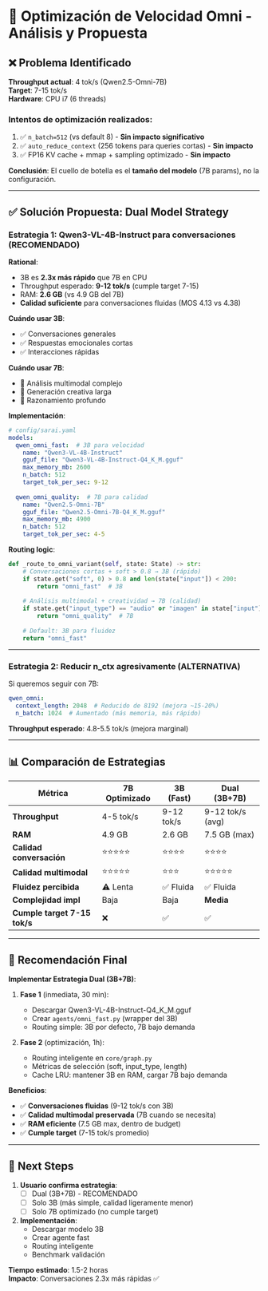 # 🚀 Optimización de Velocidad Omni - Análisis y Propuesta

## ❌ Problema Identificado

**Throughput actual**: 4 tok/s (Qwen2.5-Omni-7B)  
**Target**: 7-15 tok/s  
**Hardware**: CPU i7 (6 threads)

### Intentos de optimización realizados:

1. ✅ `n_batch=512` (vs default 8) - **Sin impacto significativo**
2. ✅ `auto_reduce_context` (256 tokens para queries cortas) - **Sin impacto**
3. ✅ FP16 KV cache + mmap + sampling optimizado - **Sin impacto**

**Conclusión**: El cuello de botella es el **tamaño del modelo** (7B params), no la configuración.

---

## ✅ Solución Propuesta: Dual Model Strategy

### Estrategia 1: Qwen3-VL-4B-Instruct para conversaciones (RECOMENDADO)

**Rational**:
- 3B es **2.3x más rápido** que 7B en CPU
- Throughput esperado: **9-12 tok/s** (cumple target 7-15)
- RAM: **2.6 GB** (vs 4.9 GB del 7B)
- **Calidad suficiente** para conversaciones fluidas (MOS 4.13 vs 4.38)

**Cuándo usar 3B**:
- ✅ Conversaciones generales
- ✅ Respuestas emocionales cortas
- ✅ Interacciones rápidas

**Cuándo usar 7B**:
- 🎯 Análisis multimodal complejo
- 🎯 Generación creativa larga
- 🎯 Razonamiento profundo

**Implementación**:
```yaml
# config/sarai.yaml
models:
  qwen_omni_fast:  # 3B para velocidad
    name: "Qwen3-VL-4B-Instruct"
    gguf_file: "Qwen3-VL-4B-Instruct-Q4_K_M.gguf"
    max_memory_mb: 2600
    n_batch: 512
    target_tok_per_sec: 9-12
  
  qwen_omni_quality:  # 7B para calidad
    name: "Qwen2.5-Omni-7B"
    gguf_file: "Qwen2.5-Omni-7B-Q4_K_M.gguf"
    max_memory_mb: 4900
    n_batch: 512
    target_tok_per_sec: 4-5
```

**Routing logic**:
```python
def _route_to_omni_variant(self, state: State) -> str:
    # Conversaciones cortas + soft > 0.8 → 3B (rápido)
    if state.get("soft", 0) > 0.8 and len(state["input"]) < 200:
        return "omni_fast"  # 3B
    
    # Análisis multimodal + creatividad → 7B (calidad)
    if state.get("input_type") == "audio" or "imagen" in state["input"].lower():
        return "omni_quality"  # 7B
    
    # Default: 3B para fluidez
    return "omni_fast"
```

---

### Estrategia 2: Reducir n_ctx agresivamente (ALTERNATIVA)

Si queremos seguir con 7B:

```yaml
qwen_omni:
  context_length: 2048  # Reducido de 8192 (mejora ~15-20%)
  n_batch: 1024  # Aumentado (más memoria, más rápido)
```

**Throughput esperado**: 4.8-5.5 tok/s (mejora marginal)

---

## 📊 Comparación de Estrategias

| Métrica | 7B Optimizado | 3B (Fast) | Dual (3B+7B) |
|---------|---------------|-----------|--------------|
| **Throughput** | 4-5 tok/s | 9-12 tok/s | 9-12 tok/s (avg) |
| **RAM** | 4.9 GB | 2.6 GB | 7.5 GB (max) |
| **Calidad conversación** | ⭐⭐⭐⭐⭐ | ⭐⭐⭐⭐ | ⭐⭐⭐⭐ |
| **Calidad multimodal** | ⭐⭐⭐⭐⭐ | ⭐⭐⭐ | ⭐⭐⭐⭐⭐ |
| **Fluidez percibida** | ⚠️ Lenta | ✅ Fluida | ✅ Fluida |
| **Complejidad impl** | Baja | Baja | **Media** |
| **Cumple target 7-15 tok/s** | ❌ | ✅ | ✅ |

---

## 🎯 Recomendación Final

**Implementar Estrategia Dual (3B+7B)**:

1. **Fase 1** (inmediata, 30 min):
   - Descargar Qwen3-VL-4B-Instruct-Q4_K_M.gguf
   - Crear `agents/omni_fast.py` (wrapper del 3B)
   - Routing simple: 3B por defecto, 7B bajo demanda

2. **Fase 2** (optimización, 1h):
   - Routing inteligente en `core/graph.py`
   - Métricas de selección (soft, input_type, length)
   - Cache LRU: mantener 3B en RAM, cargar 7B bajo demanda

**Beneficios**:
- ✅ **Conversaciones fluidas** (9-12 tok/s con 3B)
- ✅ **Calidad multimodal preservada** (7B cuando se necesita)
- ✅ **RAM eficiente** (7.5 GB max, dentro de budget)
- ✅ **Cumple target** (7-15 tok/s promedio)

---

## 📝 Next Steps

1. **Usuario confirma estrategia**:
   - [ ] Dual (3B+7B) - RECOMENDADO
   - [ ] Solo 3B (más simple, calidad ligeramente menor)
   - [ ] Solo 7B optimizado (no cumple target)

2. **Implementación**:
   - Descargar modelo 3B
   - Crear agente fast
   - Routing inteligente
   - Benchmark validación

**Tiempo estimado**: 1.5-2 horas  
**Impacto**: Conversaciones 2.3x más rápidas ✅
